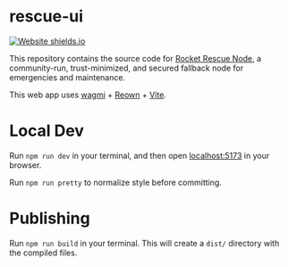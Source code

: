 # rescue-ui

[![Website shields.io](https://img.shields.io/website-up-down-green-red/https/rescuenode.com.svg)](https://rescuenode.com/)

This repository contains the source code for [Rocket Rescue Node](https://rescuenode.com),
a community-run, trust-minimized, and secured fallback node for emergencies and maintenance.

This web app uses [wagmi](https://wagmi.sh) + [Reown](https://reown.com/) + [Vite](https://vitejs.dev/).

# Local Dev

Run `npm run dev` in your terminal, and then open [localhost:5173](http://localhost:5173) in your browser.

Run `npm run pretty` to normalize style before committing.

# Publishing

Run `npm run build` in your terminal. This will create a `dist/` directory with the compiled files.
